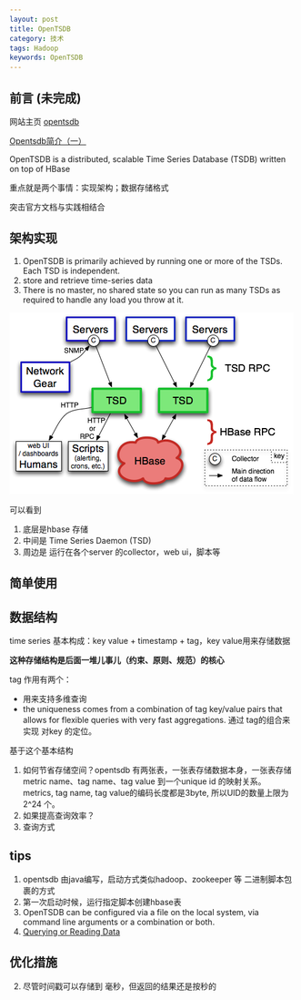 ```yaml
---
layout: post
title: OpenTSDB
category: 技术
tags: Hadoop
keywords: OpenTSDB
---
```


## 前言 (未完成)

网站主页 [opentsdb](http://opentsdb.net/)

[Opentsdb简介（一）](http://www.jianshu.com/p/0bafd0168647)

OpenTSDB is a distributed, scalable Time Series Database (TSDB) written on top of HBase

重点就是两个事情：实现架构；数据存储格式

突击官方文档与实践相结合


## 架构实现

1. OpenTSDB is primarily achieved by running one or more of the TSDs. Each TSD is independent.
2. store and retrieve time-series data
3. There is no master, no shared state so you can run as many TSDs as required to handle any load you throw at it.


![](/public/upload/hadoop/open_tsdb_1.png)

可以看到

1. 底层是hbase 存储
2. 中间是 Time Series Daemon (TSD) 
3. 周边是 运行在各个server 的collector，web ui，脚本等

## 简单使用


## 数据结构

time series 基本构成：key value + timestamp + tag，key value用来存储数据

**这种存储结构是后面一堆儿事儿（约束、原则、规范）的核心**

tag 作用有两个： 

* 用来支持多维查询
* the uniqueness comes from a combination of tag key/value pairs that allows for flexible queries with very fast aggregations. 通过 tag的组合来实现 对key 的定位。

基于这个基本结构

1. 如何节省存储空间？opentsdb 有两张表，一张表存储数据本身，一张表存储 metric name、tag name、tag value 到一个unique id 的映射关系。metrics, tag name, tag value的编码长度都是3byte, 所以UID的数量上限为 2^24 个。
2. 如果提高查询效率？
3. 查询方式

## tips

1. opentsdb 由java编写，启动方式类似hadoop、zookeeper 等 二进制脚本包裹的方式
2. 第一次启动时候，运行指定脚本创建hbase表
3. OpenTSDB can be configured via a file on the local system, via command line arguments or a combination or both.
6. [Querying or Reading Data](http://opentsdb.net/docs/build/html/user_guide/query/index.html)

## 优化措施


2. 尽管时间戳可以存储到 毫秒，但返回的结果还是按秒的